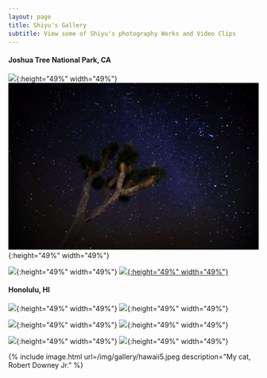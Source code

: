 ```yaml
---
layout: page
title: Shiyu's Gallery
subtitle: View some of Shiyu's photography Works and Video Clips
---
```

#### Joshua Tree National Park, CA
![](/img/gallery/joshua1.jpeg){:height="49%" width="49%"} ![](/img/gallery/joshua4.jpeg){:height="49%" width="49%"}


![](/img/gallery/joshua3.jpeg){:height="49%" width="49%"} [![](/img/gallery/joshua2.jpeg){:height="49%" width="49%"}](/img/gallery/joshua2.jpeg)

#### Honolulu, HI
![](/img/gallery/hawaii1.jpg){:height="49%" width="49%"} ![](/img/gallery/hawaii2.jpg){:height="49%" width="49%"}


![](/img/gallery/hawaii3.jpg){:height="49%" width="49%"} ![](/img/gallery/hawaii4.jpg){:height="49%" width="49%"}


![](/img/gallery/hawaii5.jpg){:height="49%" width="49%"} ![](/img/gallery/hawaii6.jpg){:height="49%" width="49%"}




{% include image.html url=/img/gallery/hawaii5.jpeg description="My cat, Robert Downey Jr." %}
